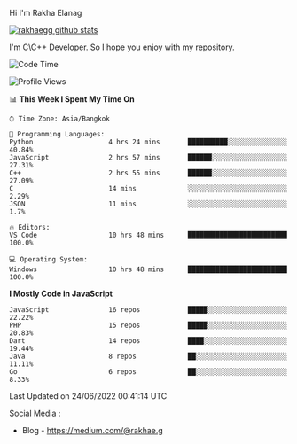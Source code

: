 Hi I'm Rakha Elanag


[![rakhaegg github stats](https://github-readme-stats.vercel.app/api?username=rakhaegg)](https://github.com/rakhaegg/rakhaegg)

I'm C\C++ Developer. So I hope you enjoy with my repository. 



<!--START_SECTION:waka-->
![Code Time](http://img.shields.io/badge/Code%20Time-0%20secs-blue)

![Profile Views](http://img.shields.io/badge/Profile%20Views-3-blue)

📊 **This Week I Spent My Time On** 

```text
⌚︎ Time Zone: Asia/Bangkok

💬 Programming Languages: 
Python                   4 hrs 24 mins       ██████████░░░░░░░░░░░░░░░   40.84% 
JavaScript               2 hrs 57 mins       ██████░░░░░░░░░░░░░░░░░░░   27.31% 
C++                      2 hrs 55 mins       ██████░░░░░░░░░░░░░░░░░░░   27.09% 
C                        14 mins             ░░░░░░░░░░░░░░░░░░░░░░░░░   2.29% 
JSON                     11 mins             ░░░░░░░░░░░░░░░░░░░░░░░░░   1.7%

🔥 Editors: 
VS Code                  10 hrs 48 mins      █████████████████████████   100.0%

💻 Operating System: 
Windows                  10 hrs 48 mins      █████████████████████████   100.0%

```

**I Mostly Code in JavaScript** 

```text
JavaScript               16 repos            █████░░░░░░░░░░░░░░░░░░░░   22.22% 
PHP                      15 repos            █████░░░░░░░░░░░░░░░░░░░░   20.83% 
Dart                     14 repos            ████░░░░░░░░░░░░░░░░░░░░░   19.44% 
Java                     8 repos             ██░░░░░░░░░░░░░░░░░░░░░░░   11.11% 
Go                       6 repos             ██░░░░░░░░░░░░░░░░░░░░░░░   8.33%

```



 Last Updated on 24/06/2022 00:41:14 UTC
<!--END_SECTION:waka-->

Social Media : 
- Blog - https://medium.com/@rakhae.g
